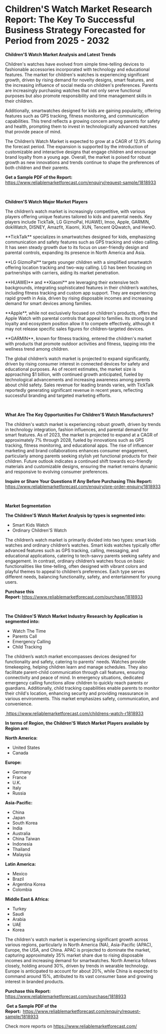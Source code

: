 <p><h1>Children'S Watch Market Research Report: The Key To Successful Business Strategy Forecasted for Period from 2025 - 2032</h1></p><p><strong>Children'S Watch Market Analysis and Latest Trends</strong></p>
<p><p>Children's watches have evolved from simple time-telling devices to fashionable accessories incorporated with technology and educational features. The market for children's watches is experiencing significant growth, driven by rising demand for novelty designs, smart features, and the increasing influence of social media on children's preferences. Parents are increasingly purchasing watches that not only serve functional purposes but also promote responsibility and time management skills in their children.</p><p>Additionally, smartwatches designed for kids are gaining popularity, offering features such as GPS tracking, fitness monitoring, and communication capabilities. This trend reflects a growing concern among parents for safety and health, prompting them to invest in technologically advanced watches that provide peace of mind. </p><p>The Children’s Watch Market is expected to grow at a CAGR of 12.9% during the forecast period. The expansion is supported by the introduction of customizable and interactive designs that engage children and encourage brand loyalty from a young age. Overall, the market is poised for robust growth as new innovations and trends continue to shape the preferences of both children and their parents.</p></p>
<p><strong>Get a Sample PDF of the Report:&nbsp;</strong> <a href="https://www.reliablemarketforecast.com/enquiry/request-sample/1818933?utm_campaign=1888&utm_medium=2&utm_source=Github&utm_content=ia&utm_term=27022025&utm_id=childrens-watch">https://www.reliablemarketforecast.com/enquiry/request-sample/1818933</a></p>
<p>&nbsp;</p>
<p><strong>Children'S Watch Major Market Players</strong></p>
<p><p>The children’s watch market is increasingly competitive, with various players offering unique features tailored to kids and parental needs. Key players include TickTalk, LG GizmoPal, HUAWEI, Imoo, Apple, GARMIN, dokiWatch, DISNEY, Amazfit, Xiaomi, XUN, Tencent QQwatch, and HereO.</p><p>**TickTalk** specializes in smartwatches designed for kids, emphasizing communication and safety features such as GPS tracking and video calling. It has seen steady growth due to its focus on user-friendly design and parental controls, expanding its presence in North America and Asia.</p><p>**LG GizmoPal** targets younger children with a simplified smartwatch offering location tracking and two-way calling. LG has been focusing on partnerships with carriers, aiding its market penetration. </p><p>**HUAWEI** and **Xiaomi** are leveraging their extensive tech backgrounds, integrating sophisticated features in their children’s watches, including fitness tracking and custom app support. They are experiencing rapid growth in Asia, driven by rising disposable incomes and increasing demand for smart devices among families.</p><p>**Apple**, while not exclusively focused on children's products, offers the Apple Watch with parental controls that appeal to families. Its strong brand loyalty and ecosystem position allow it to compete effectively, although it may not release specific sales figures for children-targeted devices.</p><p>**GARMIN**, known for fitness tracking, entered the children's market with products that promote outdoor activities and fitness, tapping into the wellness trend among children.</p><p>The global children’s watch market is projected to expand significantly, driven by rising consumer interest in connected devices for safety and educational purposes. As of recent estimates, the market size is approaching $1 billion, with continued growth anticipated, fueled by technological advancements and increasing awareness among parents about child safety. Sales revenue for leading brands varies, with TickTalk reportedly generating significant revenue in recent years, reflecting successful branding and targeted marketing efforts.</p></p>
<p>&nbsp;</p>
<p><strong>What Are The Key Opportunities For Children'S Watch Manufacturers?</strong></p>
<p><p>The children's watch market is experiencing robust growth, driven by trends in technology integration, fashion influences, and parental demand for smart features. As of 2023, the market is projected to expand at a CAGR of approximately 7% through 2028, fueled by innovations such as GPS tracking, fitness monitoring, and educational apps. The rise of influencer marketing and brand collaborations enhances consumer engagement, particularly among parents seeking stylish yet functional products for their children. Future outlook indicates a continued shift towards eco-friendly materials and customizable designs, ensuring the market remains dynamic and responsive to evolving consumer preferences.</p></p>
<p><strong>Inquire or Share Your Questions If Any Before Purchasing This Report:</strong> <a href="https://www.reliablemarketforecast.com/enquiry/pre-order-enquiry/1818933?utm_campaign=1888&utm_medium=2&utm_source=Github&utm_content=ia&utm_term=27022025&utm_id=childrens-watch">https://www.reliablemarketforecast.com/enquiry/pre-order-enquiry/1818933</a></p>
<p>&nbsp;</p>
<p><strong>Market Segmentation</strong></p>
<p><strong>The Children'S Watch Market Analysis by types is segmented into:</strong></p>
<p><ul><li>Smart Kids Watch</li><li>Ordinary Children'S Watch</li></ul></p>
<p><p>The children’s watch market is primarily divided into two types: smart kids watches and ordinary children’s watches. Smart kids watches typically offer advanced features such as GPS tracking, calling, messaging, and educational applications, catering to tech-savvy parents seeking safety and engagement. In contrast, ordinary children’s watches focus on basic functionalities like time-telling, often designed with vibrant colors and playful themes to appeal to children’s preferences. Each type serves different needs, balancing functionality, safety, and entertainment for young users.</p></p>
<p><strong>Purchase this Report:&nbsp;</strong><a href="https://www.reliablemarketforecast.com/purchase/1818933?utm_campaign=1888&utm_medium=2&utm_source=Github&utm_content=ia&utm_term=27022025&utm_id=childrens-watch">https://www.reliablemarketforecast.com/purchase/1818933</a></p>
<p>&nbsp;</p>
<p><strong>The Children'S Watch Market Industry Research by Application is segmented into:</strong></p>
<p><ul><li>Watch The Time</li><li>Parents Call</li><li>Emergency Calling</li><li>Child Tracking</li></ul></p>
<p><p>The children’s watch market encompasses devices designed for functionality and safety, catering to parents' needs. Watches provide timekeeping, helping children learn and manage schedules. They also facilitate parent-child communication through call features, ensuring connectivity and peace of mind. In emergency situations, dedicated emergency calling functions allow children to quickly reach parents or guardians. Additionally, child tracking capabilities enable parents to monitor their child's location, enhancing security and providing reassurance in various environments. This market emphasizes safety, communication, and convenience.</p></p>
<p><a href="https://www.reliablemarketforecast.com/childrens-watch-r1818933?utm_campaign=1888&utm_medium=2&utm_source=Github&utm_content=ia&utm_term=27022025&utm_id=childrens-watch">&nbsp;https://www.reliablemarketforecast.com/childrens-watch-r1818933</a></p>
<p><strong>In terms of Region, the Children'S Watch Market Players available by Region are:</strong></p>
<p>
    <p> <strong> North America: </strong>
        <ul>
            <li>United States</li>
            <li>Canada</li>
        </ul>
        </p> 
    <p> <strong> Europe: </strong>
        <ul>
            <li>Germany</li>
            <li>France</li>
            <li>U.K.</li>
            <li>Italy</li>
            <li>Russia</li>
        </ul>
        </p> 
    <p> <strong> Asia-Pacific: </strong>
        <ul>
            <li>China</li>
            <li>Japan</li>
            <li>South Korea</li>
            <li>India</li>
            <li>Australia</li>
            <li>China Taiwan</li>
            <li>Indonesia</li>
            <li>Thailand</li>
            <li>Malaysia</li>
        </ul>
        </p> 
    <p> <strong> Latin America: </strong>
        <ul>
            <li>Mexico</li>
            <li>Brazil</li>
            <li>Argentina Korea</li>
            <li>Colombia</li>
        </ul>
        </p> 
    <p> <strong> Middle East & Africa: </strong>
        <ul>
            <li>Turkey</li>
            <li>Saudi</li>
            <li>Arabia</li>
            <li>UAE</li>
            <li>Korea</li>
        </ul>
    </p>
    </p>
<p><p>The children's watch market is experiencing significant growth across various regions, particularly in North America (NA), Asia-Pacific (APAC), Europe, the USA, and China. APAC is projected to dominate the market, capturing approximately 35% market share due to rising disposable incomes and increasing demand for smartwatches. North America follows closely, holding around 30%, driven by trends in wearable technology. Europe is anticipated to account for about 20%, while China is expected to command around 15%, attributed to its vast consumer base and growing interest in branded products.</p></p>
<p><strong>Purchase this Report: </strong><a href="https://www.reliablemarketforecast.com/purchase/1818933?utm_campaign=1888&utm_medium=2&utm_source=Github&utm_content=ia&utm_term=27022025&utm_id=childrens-watch">https://www.reliablemarketforecast.com/purchase/1818933</a></p>
<p>&nbsp;<strong>Get a Sample PDF of the Report:&nbsp;&nbsp;</strong><a href="https://www.reliablemarketforecast.com/enquiry/request-sample/1818933?utm_campaign=1888&utm_medium=2&utm_source=Github&utm_content=ia&utm_term=27022025&utm_id=childrens-watch">https://www.reliablemarketforecast.com/enquiry/request-sample/1818933</a></p>
<p><strong></strong></p>
<p>Check more reports on <a href="https://www.reliablemarketforecast.com/?utm_campaign=1888&utm_medium=2&utm_source=Github&utm_content=ia&utm_term=27022025&utm_id=childrens-watch">https://www.reliablemarketforecast.com/</a></p>